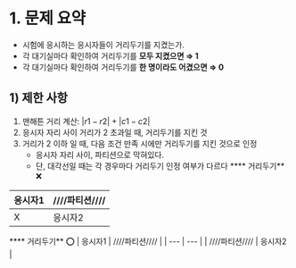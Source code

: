 # 1. 문제 요약

- 시험에 응시하는 응시자들이 거리두기를 지켰는가.
- 각 대기실마다 확인하여 거리두기를 **모두 지켰으면  ⇒ 1**
- 각 대기실마다 확인하여 거리두기를 **한 명이라도 어겼으면 ⇒ 0**

## 1) 제한 사항

1. 맨해튼 거리 계산: $|r1-r2| + |c1-c2|$ 
2. 응시자 자리 사이 거리가 2 초과일 때, 거리두기를 지킨 것
3. 거리가 2 이하 일 때, 다음 조건 만족 시에만 거리두기를 지킨 것으로 인정 
    - 응시자 자리 사이, 파티션으로 막혀있다.
    - 단, 대각선일 때는 각 경우마다 거리두기 인정 여부가 다르다
**** 거리두기** ❌

| 응시자1 | ////파티션//// |
| --- | --- |
| X | 응시자2 |

**** 거리두기** ⭕
| 응시자1 | ////파티션//// |
| --- | --- |
| ////파티션//// | 응시자2 |
